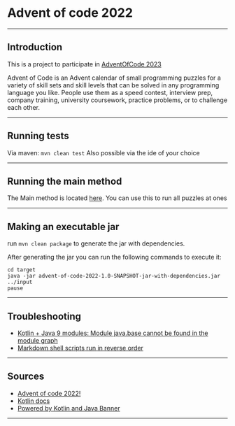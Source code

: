 # Advent of code 2022

---

## Introduction

This is a project to participate in [AdventOfCode 2023](https://adventofcode.com/2023)

Advent of Code is an Advent calendar of small programming puzzles for a variety of skill sets and skill levels that can
be solved in any programming language you like. People use them as a speed contest, interview prep, company training,
university coursework, practice problems, or to challenge each other.

---

## Running tests

Via maven: `mvn clean test`
Also possible via the ide of your choice

---

## Running the main method

The Main method is located [here](src/main/kotlin/aoc/Launcher2022.kt). You can use this to run all puzzles at ones

---

## Making an executable jar

run `mvn clean package` to generate the jar with dependencies.

After generating the jar you can run the following commands to execute it:

```shell
cd target
java -jar advent-of-code-2022-1.0-SNAPSHOT-jar-with-dependencies.jar ../input
pause
```

---

## Troubleshooting

- [Kotlin + Java 9 modules: Module java.base cannot be found in the module graph](https://www.appsloveworld.com/kotlin/100/7/kotlin-java-9-modules-module-java-base-cannot-be-found-in-the-module-graph)
- [Markdown shell scripts run in reverse order](https://youtrack.jetbrains.com/issue/IDEA-294997/Markdown-shell-scripts-run-in-reverse-order)

---

## Sources

- [Advent of code 2022!](http://patorjk.com/software/taag/#p=display&f=Cursive&t=Advent%20of%20code%202022!)
- [Kotlin docs](https://kotlinlang.org/docs/home.html)
- [Powered by Kotlin and Java Banner](http://patorjk.com/software/taag/#p=display&f=Cursive&t=Powered%20by%20Kotlin%20and%20Java)

---
